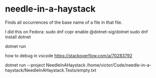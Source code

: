 # needle-in-a-haystack
Finds all occurrences of the base name of a file in that file.

I did this on Fedora:
sudo dnf copr enable @dotnet-sig/dotnet
sudo dnf install dotnet

dotnet run


how to debug in vscode https://stackoverflow.com/a/70283792

dotnet run --project NeedleInAHaystack /home/victor/Code/needle-in-a-haystack/NeedleInAHaystack.Tests/empty.txt